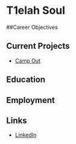 # T1elah Soul

##Career Objectives

## Current Projects 

* [Camp Out](camp-out1/)

## Education 

## Employment 

## Links 

* [LinkedIn](linkedin.com/in/tielah-s-306041188)